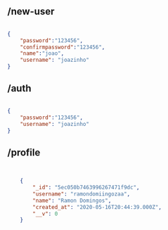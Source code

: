 ## /new-user
```json

{
	"password":"123456",
	"confirmpassword":"123456",
	"name":"joao",
	"username": "joazinho"
}
```
## /auth
```json

{
	"password":"123456",
	"username": "joazinho"
}
```
## /profile
```json


	{
        "_id": "5ec050b7463996267471f9dc",
        "username": "ramondomiingozaa",
        "name": "Ramon Domingos",
        "created_at": "2020-05-16T20:44:39.000Z",
        "__v": 0
    }
```

